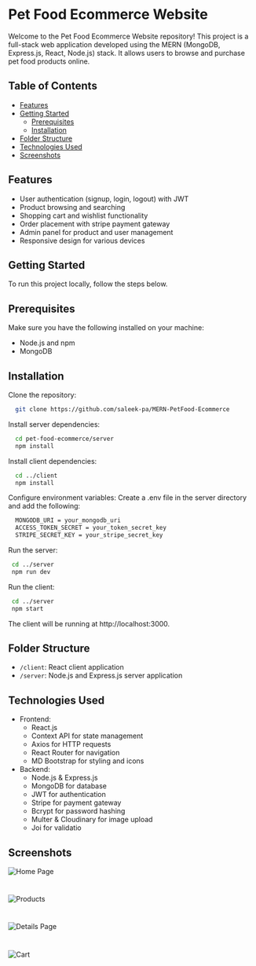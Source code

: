 # Pet Food Ecommerce Website

Welcome to the Pet Food Ecommerce Website repository! This project is a full-stack web application developed using the MERN (MongoDB, Express.js, React, Node.js) stack. It allows users to browse and purchase pet food products online.

## Table of Contents

- [Features](#features)
- [Getting Started](#getting-started)
  - [Prerequisites](#prerequisites)
  - [Installation](#installation)
- [Folder Structure](#folder-structure)
- [Technologies Used](#technologies-used)
- [Screenshots](#screenshots)

## Features

- User authentication (signup, login, logout) with JWT
- Product browsing and searching
- Shopping cart and wishlist functionality
- Order placement with stripe payment gateway
- Admin panel for product and user management
- Responsive design for various devices

## Getting Started

To run this project locally, follow the steps below.

## Prerequisites

Make sure you have the following installed on your machine:

- Node.js and npm
- MongoDB

## Installation

Clone the repository:

```bash
  git clone https://github.com/saleek-pa/MERN-PetFood-Ecommerce
```

Install server dependencies:

```bash
  cd pet-food-ecommerce/server
  npm install
```

Install client dependencies:

```bash
  cd ../client
  npm install
```

Configure environment variables:
Create a .env file in the server directory and add the following:

```bash
  MONGODB_URI = your_mongodb_uri
  ACCESS_TOKEN_SECRET = your_token_secret_key
  STRIPE_SECRET_KEY = your_stripe_secret_key
```

Run the server:

```bash
 cd ../server
 npm run dev
```

Run the client:

```bash
 cd ../server
 npm start
```

The client will be running at http://localhost:3000.

## Folder Structure
- `/client`: React client application
- `/server`: Node.js and Express.js server application

## Technologies Used
- Frontend:
  - React.js
  - Context API for state management
  - Axios for HTTP requests
  - React Router for navigation
  - MD Bootstrap for styling and icons
- Backend:
  - Node.js & Express.js
  - MongoDB for database
  - JWT for authentication
  - Stripe for payment gateway
  - Bcrypt for password hashing
  - Multer & Cloudinary for image upload
  - Joi for validatio

## Screenshots
![Home Page](https://res.cloudinary.com/dmzqckfj4/image/upload/v1709287024/pet%20food/gthenogjqdtkg6oxou6k.png)
# 
![Products](http://res.cloudinary.com/dmzqckfj4/image/upload/v1709287024/pet%20food/xiwqtnrgorrpkzfwleqq.png)
# 
![Details Page](https://res.cloudinary.com/dmzqckfj4/image/upload/v1709287024/pet%20food/p71g7snikqf0eqvrkfsq.png)
# 
![Cart](http://res.cloudinary.com/dmzqckfj4/image/upload/v1709287023/pet%20food/zfsradbk4mlighxiubr3.png)
